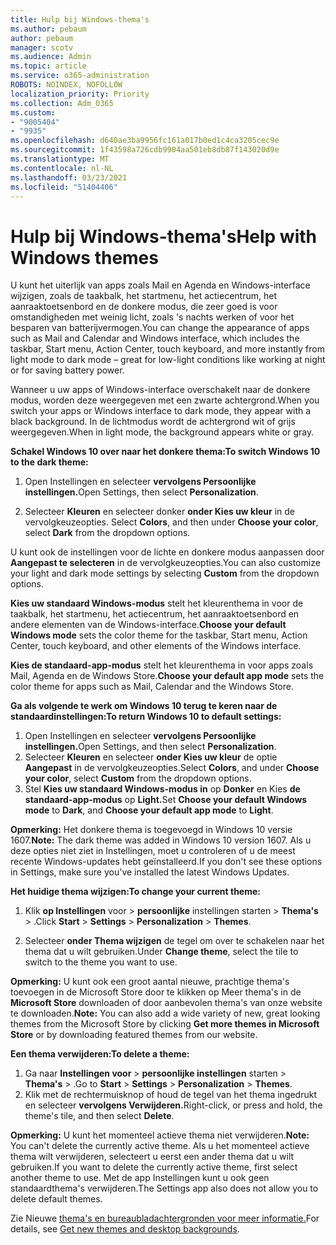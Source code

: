 ```yaml
---
title: Hulp bij Windows-thema's
ms.author: pebaum
author: pebaum
manager: scotv
ms.audience: Admin
ms.topic: article
ms.service: o365-administration
ROBOTS: NOINDEX, NOFOLLOW
localization_priority: Priority
ms.collection: Adm_O365
ms.custom:
- "9005404"
- "9935"
ms.openlocfilehash: d640ae3ba9956fc161a017b0ed1c4ca3205cec9e
ms.sourcegitcommit: 1f43598a726cdb9904aa501eb8db87f143020d9e
ms.translationtype: MT
ms.contentlocale: nl-NL
ms.lasthandoff: 03/23/2021
ms.locfileid: "51404406"
---
```

# <a name="help-with-windows-themes"></a><span data-ttu-id="9fb0b-102">Hulp bij Windows-thema's</span><span class="sxs-lookup"><span data-stu-id="9fb0b-102">Help with Windows themes</span></span>

<span data-ttu-id="9fb0b-103">U kunt het uiterlijk van apps zoals Mail en Agenda en Windows-interface wijzigen, zoals de taakbalk, het startmenu, het actiecentrum, het aanraaktoetsenbord en de donkere modus, die zeer goed is voor omstandigheden met weinig licht, zoals 's nachts werken of voor het besparen van batterijvermogen.</span><span class="sxs-lookup"><span data-stu-id="9fb0b-103">You can change the appearance of apps such as Mail and Calendar and Windows interface, which includes the taskbar, Start menu, Action Center, touch keyboard, and more instantly from light mode to dark mode – great for low-light conditions like working at night or for saving battery power.</span></span>  

<span data-ttu-id="9fb0b-104">Wanneer u uw apps of Windows-interface overschakelt naar de donkere modus, worden deze weergegeven met een zwarte achtergrond.</span><span class="sxs-lookup"><span data-stu-id="9fb0b-104">When you switch your apps or Windows interface to dark mode, they appear with a black background.</span></span> <span data-ttu-id="9fb0b-105">In de lichtmodus wordt de achtergrond wit of grijs weergegeven.</span><span class="sxs-lookup"><span data-stu-id="9fb0b-105">When in light mode, the background appears white or gray.</span></span>
 
<span data-ttu-id="9fb0b-106">**Schakel Windows 10 over naar het donkere thema:**</span><span class="sxs-lookup"><span data-stu-id="9fb0b-106">**To switch Windows 10 to the dark theme:**</span></span>

1. <span data-ttu-id="9fb0b-107">Open Instellingen en selecteer **vervolgens Persoonlijke instellingen.**</span><span class="sxs-lookup"><span data-stu-id="9fb0b-107">Open Settings, then select **Personalization**.</span></span>
  
1. <span data-ttu-id="9fb0b-108">Selecteer **Kleuren** en selecteer donker **onder Kies uw kleur** in de vervolgkeuzeopties. </span><span class="sxs-lookup"><span data-stu-id="9fb0b-108">Select **Colors**, and then under **Choose your color**, select **Dark** from the dropdown options.</span></span>

<span data-ttu-id="9fb0b-109">U kunt ook de instellingen voor de lichte en donkere modus aanpassen door **Aangepast te selecteren** in de vervolgkeuzeopties.</span><span class="sxs-lookup"><span data-stu-id="9fb0b-109">You can also customize your light and dark mode settings by selecting **Custom** from the dropdown options.</span></span>

<span data-ttu-id="9fb0b-110">**Kies uw standaard Windows-modus** stelt het kleurenthema in voor de taakbalk, het startmenu, het actiecentrum, het aanraaktoetsenbord en andere elementen van de Windows-interface.</span><span class="sxs-lookup"><span data-stu-id="9fb0b-110">**Choose your default Windows mode** sets the color theme for the taskbar, Start menu, Action Center, touch keyboard, and other elements of the Windows interface.</span></span>  

<span data-ttu-id="9fb0b-111">**Kies de standaard-app-modus** stelt het kleurenthema in voor apps zoals Mail, Agenda en de Windows Store.</span><span class="sxs-lookup"><span data-stu-id="9fb0b-111">**Choose your default app mode** sets the color theme for apps such as Mail, Calendar and the Windows Store.</span></span>
 
<span data-ttu-id="9fb0b-112">**Ga als volgende te werk om Windows 10 terug te keren naar de standaardinstellingen:**</span><span class="sxs-lookup"><span data-stu-id="9fb0b-112">**To return Windows 10 to default settings:**</span></span>

1. <span data-ttu-id="9fb0b-113">Open Instellingen en selecteer **vervolgens Persoonlijke instellingen.**</span><span class="sxs-lookup"><span data-stu-id="9fb0b-113">Open Settings, and then select **Personalization**.</span></span>  
1. <span data-ttu-id="9fb0b-114">Selecteer **Kleuren** en selecteer **onder Kies uw kleur** de optie **Aangepast** in de vervolgkeuzeopties.</span><span class="sxs-lookup"><span data-stu-id="9fb0b-114">Select **Colors**, and under **Choose your color**, select **Custom** from the dropdown options.</span></span>  
1. <span data-ttu-id="9fb0b-115">Stel **Kies uw standaard Windows-modus in** op **Donker** en Kies **de standaard-app-modus** op **Light.**</span><span class="sxs-lookup"><span data-stu-id="9fb0b-115">Set **Choose your default Windows mode** to **Dark**, and **Choose your default app mode** to **Light**.</span></span>

<span data-ttu-id="9fb0b-116">**Opmerking:** Het donkere thema is toegevoegd in Windows 10 versie 1607.</span><span class="sxs-lookup"><span data-stu-id="9fb0b-116">**Note:** The dark theme was added in Windows 10 version 1607.</span></span> <span data-ttu-id="9fb0b-117">Als u deze opties niet ziet in Instellingen, moet u controleren of u de meest recente Windows-updates hebt geïnstalleerd.</span><span class="sxs-lookup"><span data-stu-id="9fb0b-117">If you don't see these options in Settings, make sure you've installed the latest Windows Updates.</span></span>

<span data-ttu-id="9fb0b-118">**Het huidige thema wijzigen:**</span><span class="sxs-lookup"><span data-stu-id="9fb0b-118">**To change your current theme:**</span></span>

1. <span data-ttu-id="9fb0b-119">Klik **op Instellingen** voor  >  **persoonlijke** instellingen starten  >  **Thema's**  >  .</span><span class="sxs-lookup"><span data-stu-id="9fb0b-119">Click **Start** > **Settings** > **Personalization** > **Themes**.</span></span>  

1. <span data-ttu-id="9fb0b-120">Selecteer **onder Thema wijzigen** de tegel om over te schakelen naar het thema dat u wilt gebruiken.</span><span class="sxs-lookup"><span data-stu-id="9fb0b-120">Under **Change theme**, select the tile to switch to the theme you want to use.</span></span> 

<span data-ttu-id="9fb0b-121">**Opmerking:** U kunt ook een groot aantal nieuwe, prachtige thema's toevoegen in de Microsoft Store door te klikken op Meer thema's in de **Microsoft Store** downloaden of door aanbevolen thema's van onze website te downloaden.</span><span class="sxs-lookup"><span data-stu-id="9fb0b-121">**Note:** You can also add a wide variety of new, great looking themes from the Microsoft Store by clicking **Get more themes in Microsoft Store** or by downloading featured themes from our website.</span></span>

<span data-ttu-id="9fb0b-122">**Een thema verwijderen:**</span><span class="sxs-lookup"><span data-stu-id="9fb0b-122">**To delete a theme:**</span></span>

1. <span data-ttu-id="9fb0b-123">Ga naar **Instellingen voor**  >  **persoonlijke instellingen** starten  >  **Thema's**  >  .</span><span class="sxs-lookup"><span data-stu-id="9fb0b-123">Go to **Start** > **Settings** > **Personalization** > **Themes**.</span></span> 
1. <span data-ttu-id="9fb0b-124">Klik met de rechtermuisknop of houd de tegel van het thema ingedrukt en selecteer **vervolgens Verwijderen.**</span><span class="sxs-lookup"><span data-stu-id="9fb0b-124">Right-click, or press and hold, the theme's tile, and then select **Delete**.</span></span> 

<span data-ttu-id="9fb0b-125">**Opmerking:** U kunt het momenteel actieve thema niet verwijderen.</span><span class="sxs-lookup"><span data-stu-id="9fb0b-125">**Note:** You can't delete the currently active theme.</span></span> <span data-ttu-id="9fb0b-126">Als u het momenteel actieve thema wilt verwijderen, selecteert u eerst een ander thema dat u wilt gebruiken.</span><span class="sxs-lookup"><span data-stu-id="9fb0b-126">If you want to delete the currently active theme, first select another theme to use.</span></span> <span data-ttu-id="9fb0b-127">Met de app Instellingen kunt u ook geen standaardthema's verwijderen.</span><span class="sxs-lookup"><span data-stu-id="9fb0b-127">The Settings app also does not allow you to delete default themes.</span></span>

<span data-ttu-id="9fb0b-128">Zie Nieuwe [thema's en bureaubladachtergronden voor meer informatie.](https://support.microsoft.com/windows/get-new-themes-and-desktop-backgrounds-09e3e0a6-02e3-5ecd-22a1-5d048e3cb0d3)</span><span class="sxs-lookup"><span data-stu-id="9fb0b-128">For details, see [Get new themes and desktop backgrounds](https://support.microsoft.com/windows/get-new-themes-and-desktop-backgrounds-09e3e0a6-02e3-5ecd-22a1-5d048e3cb0d3).</span></span>
